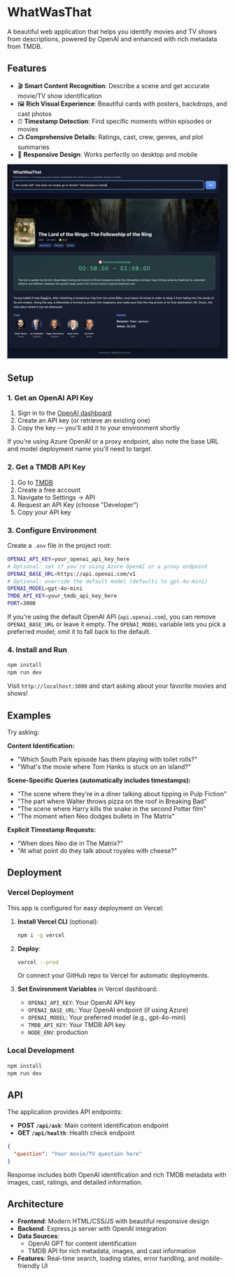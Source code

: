 # WhatWasThat

A beautiful web application that helps you identify movies and TV shows from descriptions, powered by OpenAI and enhanced with rich metadata from TMDB.

## Features

- 🎬 **Smart Content Recognition**: Describe a scene and get accurate movie/TV show identification
- 🖼️ **Rich Visual Experience**: Beautiful cards with posters, backdrops, and cast photos
- ⏰ **Timestamp Detection**: Find specific moments within episodes or movies
- 📺 **Comprehensive Details**: Ratings, cast, crew, genres, and plot summaries
- 📱 **Responsive Design**: Works perfectly on desktop and mobile

![WhatWasThat interface showing Lord of the Rings example](./wwt-lotr.png)

## Setup

### 1. Get an OpenAI API Key

1. Sign in to the [OpenAI dashboard](https://platform.openai.com/)
2. Create an API key (or retrieve an existing one)
3. Copy the key — you'll add it to your environment shortly

If you're using Azure OpenAI or a proxy endpoint, also note the base URL and model deployment name you'll need to target.

### 2. Get a TMDB API Key

1. Go to [TMDB](https://www.themoviedb.org/)
2. Create a free account
3. Navigate to Settings → API
4. Request an API Key (choose "Developer")
5. Copy your API key

### 3. Configure Environment

Create a `.env` file in the project root:

```bash
OPENAI_API_KEY=your_openai_api_key_here
# Optional: set if you're using Azure OpenAI or a proxy endpoint
OPENAI_BASE_URL=https://api.openai.com/v1
# Optional: override the default model (defaults to gpt-4o-mini)
OPENAI_MODEL=gpt-4o-mini
TMDB_API_KEY=your_tmdb_api_key_here
PORT=3000
```

If you're using the default OpenAI API (`api.openai.com`), you can remove `OPENAI_BASE_URL` or leave it empty. The `OPENAI_MODEL` variable lets you pick a preferred model; omit it to fall back to the default.

### 4. Install and Run

```bash
npm install
npm run dev
```

Visit `http://localhost:3000` and start asking about your favorite movies and shows!

## Examples

Try asking:

**Content Identification:**
- "Which South Park episode has them playing with toilet rolls?"
- "What's the movie where Tom Hanks is stuck on an island?"

**Scene-Specific Queries (automatically includes timestamps):**
- "The scene where they're in a diner talking about tipping in Pulp Fiction"
- "The part where Walter throws pizza on the roof in Breaking Bad"
- "The scene where Harry kills the snake in the second Potter film"
- "The moment when Neo dodges bullets in The Matrix"

**Explicit Timestamp Requests:**
- "When does Neo die in The Matrix?"
- "At what point do they talk about royales with cheese?"

## Deployment

### Vercel Deployment

This app is configured for easy deployment on Vercel:

1. **Install Vercel CLI** (optional):
   ```bash
   npm i -g vercel
   ```

2. **Deploy**:
   ```bash
   vercel --prod
   ```
   Or connect your GitHub repo to Vercel for automatic deployments.

3. **Set Environment Variables** in Vercel dashboard:
   - `OPENAI_API_KEY`: Your OpenAI API key
   - `OPENAI_BASE_URL`: Your OpenAI endpoint (if using Azure)
   - `OPENAI_MODEL`: Your preferred model (e.g., gpt-4o-mini)
   - `TMDB_API_KEY`: Your TMDB API key
   - `NODE_ENV`: production

### Local Development

```bash
npm install
npm run dev
```

## API

The application provides API endpoints:

- **POST `/api/ask`**: Main content identification endpoint
- **GET `/api/health`**: Health check endpoint

```json
{
  "question": "Your movie/TV question here"
}
```

Response includes both OpenAI identification and rich TMDB metadata with images, cast, ratings, and detailed information.

## Architecture

- **Frontend**: Modern HTML/CSS/JS with beautiful responsive design
- **Backend**: Express.js server with OpenAI integration
- **Data Sources**: 
  - OpenAI GPT for content identification
  - TMDB API for rich metadata, images, and cast information
- **Features**: Real-time search, loading states, error handling, and mobile-friendly UI
